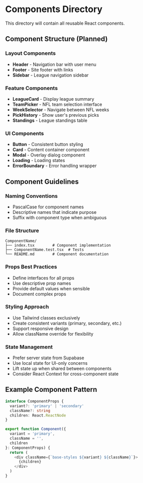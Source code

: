 # Components Directory

This directory will contain all reusable React components.

## Component Structure (Planned)

### Layout Components
- **Header** - Navigation bar with user menu
- **Footer** - Site footer with links
- **Sidebar** - League navigation sidebar

### Feature Components
- **LeagueCard** - Display league summary
- **TeamPicker** - NFL team selection interface
- **WeekSelector** - Navigate between NFL weeks
- **PickHistory** - Show user's previous picks
- **Standings** - League standings table

### UI Components
- **Button** - Consistent button styling
- **Card** - Content container component
- **Modal** - Overlay dialog component
- **Loading** - Loading states
- **ErrorBoundary** - Error handling wrapper

## Component Guidelines

### Naming Conventions
- PascalCase for component names
- Descriptive names that indicate purpose
- Suffix with component type when ambiguous

### File Structure
```
ComponentName/
├── index.tsx        # Component implementation
├── ComponentName.test.tsx  # Tests
└── README.md        # Component documentation
```

### Props Best Practices
- Define interfaces for all props
- Use descriptive prop names
- Provide default values when sensible
- Document complex props

### Styling Approach
- Use Tailwind classes exclusively
- Create consistent variants (primary, secondary, etc.)
- Support responsive design
- Allow className override for flexibility

### State Management
- Prefer server state from Supabase
- Use local state for UI-only concerns
- Lift state up when shared between components
- Consider React Context for cross-component state

## Example Component Pattern
```typescript
interface ComponentProps {
  variant?: 'primary' | 'secondary'
  className?: string
  children: React.ReactNode
}

export function Component({ 
  variant = 'primary',
  className = '',
  children 
}: ComponentProps) {
  return (
    <div className={`base-styles ${variant} ${className}`}>
      {children}
    </div>
  )
}
```